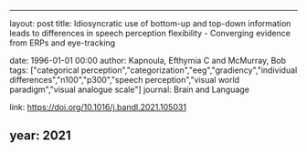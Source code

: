---
layout: post
title: Idiosyncratic use of bottom-up and top-down information leads to differences in speech perception flexibility - Converging evidence from ERPs and eye-tracking

date: 1996-01-01 00:00
author: Kapnoula, Efthymia C and McMurray, Bob
tags: ["categorical perception","categorization","eeg","gradiency","individual differences","n100","p300","speech perception","visual world paradigm","visual analogue scale"]
journal: Brain and Language

link: https://doi.org/10.1016/j.bandl.2021.105031

year: 2021
----